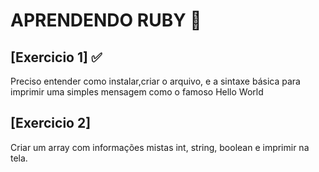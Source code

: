 # APRENDENDO RUBY 💎

## [Exercicio 1] ✅

Preciso entender como instalar,criar o arquivo, e a sintaxe básica para imprimir uma simples mensagem como o famoso Hello World 

## [Exercicio 2]
Criar um array com informações mistas int, string, boolean e imprimir na tela.
